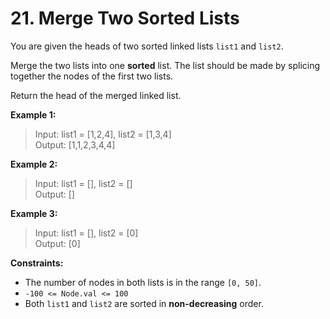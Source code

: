 # 21. Merge Two Sorted Lists

You are given the heads of two sorted linked lists `list1` and `list2`.

Merge the two lists into one **sorted** list. The list should be made by splicing together the nodes of the first two lists.

Return the head of the merged linked list.

**Example 1:**

> Input: list1 = [1,2,4], list2 = [1,3,4] <br>
> Output: [1,1,2,3,4,4]

**Example 2:**

> Input: list1 = [], list2 = [] <br>
> Output: []

**Example 3:**

> Input: list1 = [], list2 = [0] <br>
> Output: [0]

**Constraints:**

- The number of nodes in both lists is in the range `[0, 50]`.
- `-100 <= Node.val <= 100`
- Both `list1` and `list2` are sorted in **non-decreasing** order.
